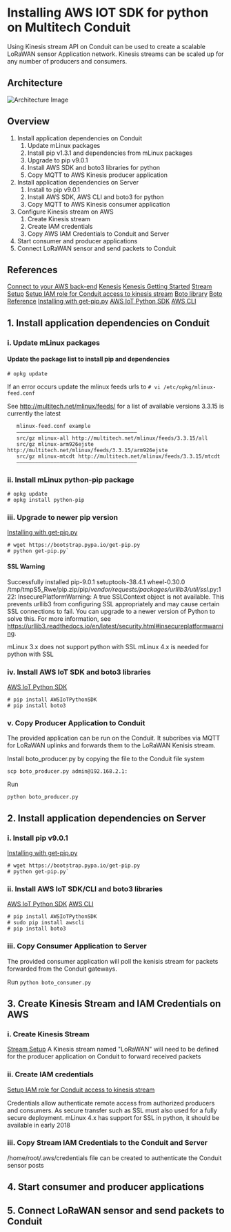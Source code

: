 # Installing AWS IOT SDK for python on Multitech Conduit

Using Kinesis stream API on Conduit can be used to create a scalable LoRaWAN sensor Application network.
Kinesis streams can be scaled up for any number of producers and consumers.

## Architecture

![Architecture Image](https://github.com/jascori/Conduit_AWS_IOT_SDK_Python/AWS-Kinesis-Conduit.png)

## Overview

1. Install application dependencies on Conduit
	1. Update mLinux packages
	2. Install pip v1.3.1 and dependencies from mLinux packages
	3. Upgrade to pip v9.0.1
	4. Install AWS SDK and boto3 libraries for python
	5. Copy MQTT to AWS Kinesis producer application
2. Install application dependencies on Server
	1. Install to pip v9.0.1
	2. Install AWS SDK, AWS CLI and boto3 for python
	3. Copy MQTT to AWS Kinesis consumer application
3. Configure Kinesis stream on AWS
	1. Create Kinesis stream
	2. Create IAM credentials 
	3. Copy AWS IAM Credentials	to Conduit and Server
4. Start consumer and producer applications
5. Connect LoRaWAN sensor and send packets to Conduit

## References

[Connect to your AWS back-end](https://us-west-2.console.aws.amazon.com/console/home)
[Kenesis](https://us-west-2.console.aws.amazon.com/kinesis/home)
[Kenesis Getting Started](https://aws.amazon.com/kinesis/getting-started/)
[Stream Setup](https://docs.aws.amazon.com/streams/latest/dev/getting-started.html)
[Setup IAM role for Conduit access to kinesis stream](https://console.aws.amazon.com/iam/)
[Boto library](https://github.com/boto/boto)
[Boto Reference](http://boto3.readthedocs.io/en/latest/reference/services/iot.html)
[Installing with get-pip.py](https://pip.pypa.io/en/stable/installing/)
[AWS IoT Python SDK](https://github.com/aws/aws-iot-device-sdk-python)
[AWS CLI](https://docs.aws.amazon.com/cli/latest/userguide/awscli-install-linux.html)


## 1. Install application dependencies on Conduit

### i. Update mLinux packages

#### Update the package list to install pip and dependencies
`# opkg update`

If an error occurs update the mlinux feeds urls to 
`# vi /etc/opkg/mlinux-feed.conf`

See http://multitech.net/mlinux/feeds/ for a list of available versions
3.3.15 is currently the latest

```
   mlinux-feed.conf example
   ———————————————————————————————————————
   src/gz mlinux-all http://multitech.net/mlinux/feeds/3.3.15/all
   src/gz mlinux-arm926ejste http://multitech.net/mlinux/feeds/3.3.15/arm926ejste
   src/gz mlinux-mtcdt http://multitech.net/mlinux/feeds/3.3.15/mtcdt
   ———————————————————————————————————————
```

### ii. Install mLinux python-pip package
```
# opkg update
# opkg install python-pip
```


### iii. Upgrade to newer pip version
[Installing with get-pip.py](https://pip.pypa.io/en/stable/installing/)

```
# wget https://bootstrap.pypa.io/get-pip.py
# python get-pip.py`
```

#### SSL Warning
Successfully installed pip-9.0.1 setuptools-38.4.1 wheel-0.30.0
/tmp/tmpS5_Rwe/pip.zip/pip/_vendor/requests/packages/urllib3/util/ssl_.py:122: InsecurePlatformWarning: A true SSLContext object is not available. This prevents urllib3 from configuring SSL appropriately and may cause certain SSL connections to fail. You can upgrade to a newer version of Python to solve this. For more information, see https://urllib3.readthedocs.io/en/latest/security.html#insecureplatformwarning.

mLinux 3.x does not support python with SSL
mLinux 4.x is needed for python with SSL

### iv. Install AWS IoT SDK and boto3 libraries
[AWS IoT Python SDK](https://github.com/aws/aws-iot-device-sdk-python)

```
# pip install AWSIoTPythonSDK
# pip install boto3
```


### v. Copy Producer Application to Conduit

The provided application can be run on the Conduit. It subcribes via MQTT for LoRaWAN uplinks and forwards them to the LoRaWAN Kenisis stream.

Install boto_producer.py by copying the file to the Conduit file system
```
scp boto_producer.py admin@192.168.2.1:
```


Run 
```
python boto_producer.py
```


## 2. Install application dependencies on Server


### i. Install pip v9.0.1
[Installing with get-pip.py](https://pip.pypa.io/en/stable/installing/)

```
# wget https://bootstrap.pypa.io/get-pip.py
# python get-pip.py`
```


### ii. Install AWS IoT SDK/CLI and boto3 libraries
[AWS IoT Python SDK](https://github.com/aws/aws-iot-device-sdk-python)
[AWS CLI](https://docs.aws.amazon.com/cli/latest/userguide/awscli-install-linux.html)


```
# pip install AWSIoTPythonSDK
# sudo pip install awscli
# pip install boto3
```

### iii. Copy Consumer Application to Server

The provided consumer application will poll the kenisis stream for packets forwarded from the Conduit gateways.

Run 
`python boto_consumer.py`


## 3. Create Kinesis Stream and IAM Credentials on AWS

### i. Create Kinesis Stream
[Stream Setup](https://docs.aws.amazon.com/streams/latest/dev/getting-started.html)
A Kinesis stream named "LoRaWAN" will need to be defined for the producer application on Conduit to forward received packets

### ii. Create IAM credentials 
[Setup IAM role for Conduit access to kinesis stream](https://console.aws.amazon.com/iam/)

Credentials allow authenticate remote access from authorized producers and consumers.
As secure transfer such as SSL must also used for a fully secure deployment.
mLinux 4.x has support for SSL in python, it should be available in early 2018

### iii. Copy Stream IAM Credentials to the Conduit and Server

/home/root/.aws/credentials file can be created to authenticate the Conduit sensor posts

## 4. Start consumer and producer applications

## 5. Connect LoRaWAN sensor and send packets to Conduit